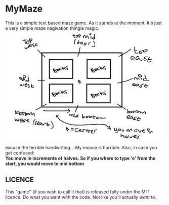 <h1>MyMaze</h1>
This is a simple text based maze game.
As it stands at the moment, it's just a very simple maze nagivation thingie magic.
<br />
<img border="0" src="map.png" alt="Maze">

<br />

excuse the terrible handwriting... My mouse is horrible.
Also, in case you get confused: <br />
<b> You move in increments of halves. So if you where to type 'e' from the start, you would
	move to mid bottom </b>
<h2>LICENCE</h2>
This "game" (if you wish to call it that) is released fully under the MIT licence.
Do what you want with the code. Not like you'll actually <i>want</i> to.
